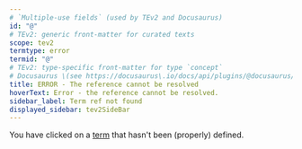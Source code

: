 ```yaml
---
# `Multiple-use fields` (used by TEv2 and Docusaurus)
id: "@"
# TEv2: generic front-matter for curated texts
scope: tev2
termtype: error
termid: "@"
# TEv2: type-specific front-matter for type `concept`
# Docusaurus \(see https://docusaurus\.io/docs/api/plugins/@docusaurus/plugin-content-docs#markdown-front-matter\):
title: ERROR - The reference cannot be resolved
hoverText: Error - the reference cannot be resolved.
sidebar_label: Term ref not found
displayed_sidebar: tev2SideBar
---
```


You have clicked on a [term](@) that hasn't been (properly) defined.